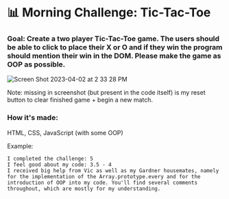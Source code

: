 # 📊 Morning Challenge: Tic-Tac-Toe

### Goal: Create a two player Tic-Tac-Toe game. The users should be able to click to place their X or O and if they win the program should mention their win in the DOM. Please make the game as OOP as possible.

![Screen Shot 2023-04-02 at 2 33 28 PM](https://user-images.githubusercontent.com/126643073/229372494-db1d17bd-7297-4cc7-9986-b8fd95af6466.png)

Note: missing in screenshot (but present in the code itself) is my reset button to clear finished game + begin a new match. 

### How it's made:
HTML, CSS, JavaScript (with some OOP)

Example:
```
I completed the challenge: 5
I feel good about my code: 3.5 - 4
I received big help from Vic as well as my Gardner housemates, namely for the implementation of the Array.prototype.every and for the introduction of OOP into my code. You'll find several comments throughout, which are mostly for my understanding. 
```
